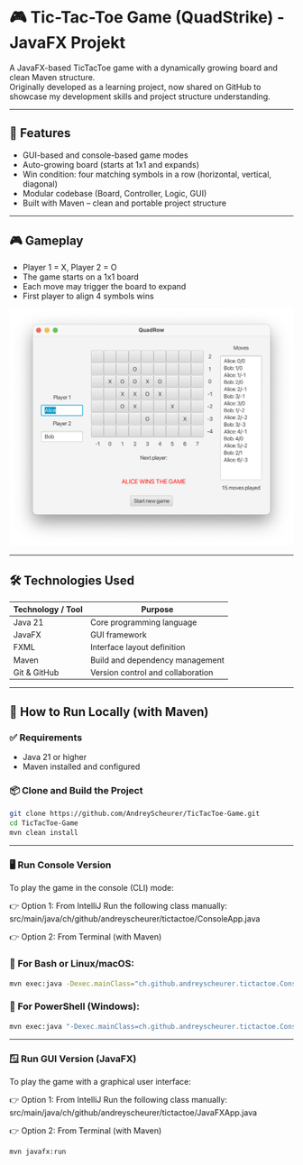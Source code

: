 # 🎮 Tic-Tac-Toe Game (QuadStrike) - JavaFX Projekt

A JavaFX-based TicTacToe game with a dynamically growing board and clean Maven structure.  
Originally developed as a learning project, now shared on GitHub to showcase my development skills and project structure understanding.

---

## 🧠 Features

- GUI-based and console-based game modes
- Auto-growing board (starts at 1x1 and expands)
- Win condition: four matching symbols in a row (horizontal, vertical, diagonal)
- Modular codebase (Board, Controller, Logic, GUI)
- Built with Maven – clean and portable project structure

---

## 🎮 Gameplay

- Player 1 = X, Player 2 = O
- The game starts on a 1x1 board
- Each move may trigger the board to expand
- First player to align 4 symbols wins


<img src="img/JavaFX4.png" width="700" alt="fig1"/>


---


## 🛠️ Technologies Used

| Technology / Tool | Purpose                          |
|-------------------|----------------------------------|
| Java 21           | Core programming language        |
| JavaFX            | GUI framework                    |
| FXML              | Interface layout definition      |
| Maven             | Build and dependency management  |
| Git & GitHub      | Version control and collaboration |

---

## 🚀 How to Run Locally (with Maven)

### ✅ Requirements

- Java 21 or higher
- Maven installed and configured

### 📦 Clone and Build the Project

```bash
git clone https://github.com/AndreyScheurer/TicTacToe-Game.git
cd TicTacToe-Game
mvn clean install
```

---

### 🖥️ Run Console Version
To play the game in the console (CLI) mode:

👉 Option 1: From IntelliJ
Run the following class manually:
src/main/java/ch/github/andreyscheurer/tictactoe/ConsoleApp.java


👉 Option 2: From Terminal (with Maven)
### 🔹 For Bash or Linux/macOS:
```bash
mvn exec:java -Dexec.mainClass="ch.github.andreyscheurer.tictactoe.ConsoleApp"
```
### 🔸 For PowerShell (Windows):
```bash
mvn exec:java "-Dexec.mainClass=ch.github.andreyscheurer.tictactoe.ConsoleApp"
```
---

### 🪟 Run GUI Version (JavaFX)
To play the game with a graphical user interface:

👉 Option 1: From IntelliJ
Run the following class manually: 
src/main/java/ch/github/andreyscheurer/tictactoe/JavaFXApp.java


👉 Option 2: From Terminal (with Maven)
```bash
mvn javafx:run
```
